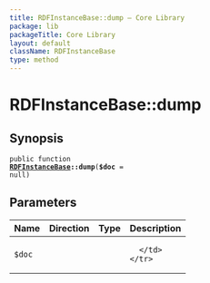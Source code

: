 ```yaml
---
title: RDFInstanceBase::dump — Core Library
package: lib
packageTitle: Core Library
layout: default
className: RDFInstanceBase
type: method
---
```


# RDFInstanceBase::dump

## Synopsis

<code>public function <b><a href="RDFInstanceBase">RDFInstanceBase</a>::dump</b>(<b>$doc</b> = null)</code>

## Parameters

<table>
  <thead>
    <tr>
      <th>Name</th>
      <th>Direction</th>
      <th>Type</th>
      <th>Description</th>
    </tr>
  </thead>
  <tbody>
    <tr>
      <td><code>$doc</code>
      <td><i></i></td>
      <td></td>
      <td>

      </td>
    </tr>
  </tbody>
</table>

